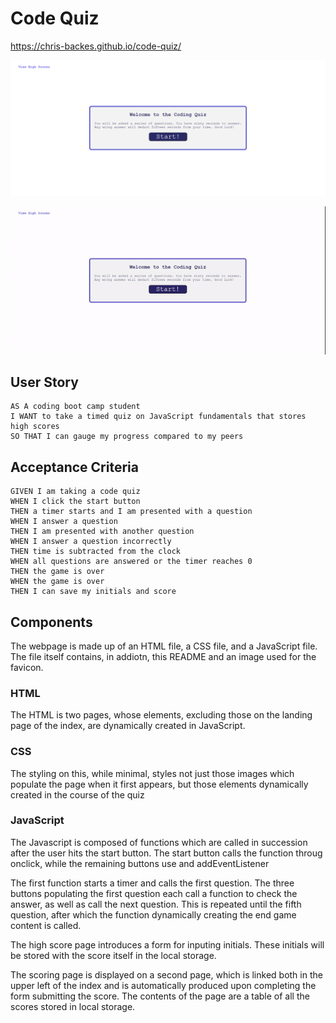 # Code Quiz

https://chris-backes.github.io/code-quiz/

![Code Quiz Screenshot](./assets/images/screencapture.png)

![Code Quiz Gif](./assets/images/code-quiz.gif)

## User Story

```
AS A coding boot camp student
I WANT to take a timed quiz on JavaScript fundamentals that stores high scores
SO THAT I can gauge my progress compared to my peers
```

## Acceptance Criteria

```
GIVEN I am taking a code quiz
WHEN I click the start button
THEN a timer starts and I am presented with a question
WHEN I answer a question
THEN I am presented with another question
WHEN I answer a question incorrectly
THEN time is subtracted from the clock
WHEN all questions are answered or the timer reaches 0
THEN the game is over
WHEN the game is over
THEN I can save my initials and score
```

## Components

The webpage is made up of an HTML file, a CSS file, and a JavaScript file. The file itself contains, in addiotn, this README and an image used for the favicon.

### HTML

The HTML is two pages, whose elements, excluding those on the landing page of the index, are dynamically created in JavaScript.

### CSS

The styling on this, while minimal, styles not just those images which populate the page when it first appears, but those elements dynamically created in the course of the quiz

### JavaScript

The Javascript is composed of functions which are called in succession after the user hits the start button. The start button calls the function throug onclick, while the remaining buttons use and addEventListener

The first function starts a timer and calls the first question. The three buttons populating the first question each call a function to check the answer, as well as call the next question. This is repeated until the fifth question, after which the function dynamically creating the end game content is called.

The high score page introduces a form for inputing initials. These initials will be stored with the score itself in the local storage.

The scoring page is displayed on a second page, which is linked both in the upper left of the index and is automatically produced upon completing the form submitting the score. The contents of the page are a table of all the scores stored in local storage.
